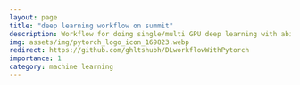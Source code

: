 ```yaml
---
layout: page
title: "deep learning workflow on summit"
description: Workflow for doing single/multi GPU deep learning with ability to track multiple hyperparameters, code checkpointing and save the best model definition.
img: assets/img/pytorch_logo_icon_169823.webp
redirect: https://github.com/ghltshubh/DLworkflowWithPytorch
importance: 1
category: machine learning
---
```

